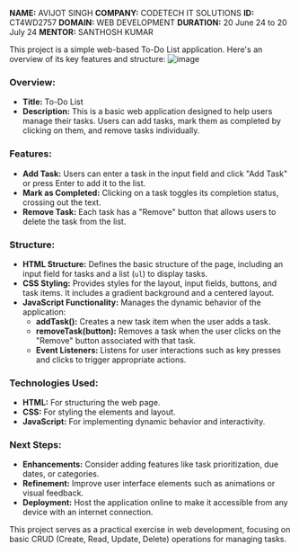 **NAME:**  AVIJOT  SINGH
**COMPANY:**  CODETECH  IT  SOLUTIONS
**ID:** CT4WD2757
**DOMAIN:** WEB DEVELOPMENT
**DURATION:**  20 June 24 to 20 July 24
**MENTOR:** SANTHOSH KUMAR


This project is a simple web-based To-Do List application. Here's an overview of its key features and structure:
![image](https://github.com/user-attachments/assets/52127faa-a589-4d30-a440-520e9d115fbb)





### Overview:
- **Title:** To-Do List
- **Description:** This is a basic web application designed to help users manage their tasks. Users can add tasks, mark them as completed by clicking on them, and remove tasks individually.

### Features:
- **Add Task:** Users can enter a task in the input field and click "Add Task" or press Enter to add it to the list.
- **Mark as Completed:** Clicking on a task toggles its completion status, crossing out the text.
- **Remove Task:** Each task has a "Remove" button that allows users to delete the task from the list.

### Structure:
- **HTML Structure:** Defines the basic structure of the page, including an input field for tasks and a list (`ul`) to display tasks.
- **CSS Styling:** Provides styles for the layout, input fields, buttons, and task items. It includes a gradient background and a centered layout.
- **JavaScript Functionality:** Manages the dynamic behavior of the application:
  - **addTask():** Creates a new task item when the user adds a task.
  - **removeTask(button):** Removes a task when the user clicks on the "Remove" button associated with that task.
  - **Event Listeners:** Listens for user interactions such as key presses and clicks to trigger appropriate actions.

### Technologies Used:
- **HTML:** For structuring the web page.
- **CSS:** For styling the elements and layout.
- **JavaScript:** For implementing dynamic behavior and interactivity.

### Next Steps:
- **Enhancements:** Consider adding features like task prioritization, due dates, or categories.
- **Refinement:** Improve user interface elements such as animations or visual feedback.
- **Deployment:** Host the application online to make it accessible from any device with an internet connection.

This project serves as a practical exercise in web development, focusing on basic CRUD (Create, Read, Update, Delete) operations for managing tasks.


